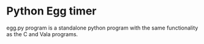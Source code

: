 # Python Egg timer

egg.py program is a standalone python program with the same functionality as the C and Vala programs.
